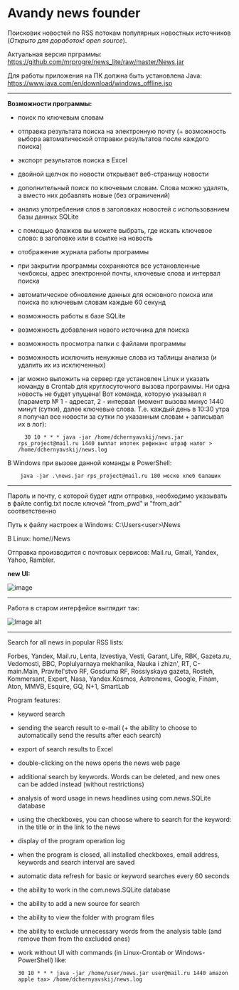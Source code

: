 # Avandy news founder


Поисковик новостей по RSS потокам популярных новостных источников (*Открыто для доработок! open source*). 

Актуальная версия прграммы: https://github.com/mrprogre/news_lite/raw/master/News.jar

Для работы приложения на ПК должна быть установлена Java: https://www.java.com/en/download/windows_offline.jsp


----
**Возможности программы:**
- поиск по ключевым словам
- отправка результата поиска на электронную почту (+ возможность выбора автоматической отправки результатов после каждого поиска)
- экспорт результатов поиска в Excel
- двойной щелчок по новости открывает веб-страницу новости
- дополнительный поиск по ключевым словам. Слова можно удалять, а вместо них добавлять новые (без ограничений)
- анализ употребления слов в заголовках новостей с использованием базы данных SQLite
- с помощью флажков вы можете выбрать, где искать ключевое слово: в заголовке или в ссылке на новость
- отображение журнала работы программы
- при закрытии программы сохраняются все установленные чекбоксы, адрес электронной почты, ключевые слова и интервал поиска
- автоматическое обновление данных для основного поиска или поиска по ключевым словам каждые 60 секунд
- возможность работы в базе SQLite
- возможность добавления нового источника для поиска
- возможность просмотра папки с файлами программы
- возможность исключить ненужные слова из таблицы анализа (и удалить их из исключенных)
- jar можно выложить на сервер где установлен Linux и указать команду в Сrontab для круглосуточного вызова программы. Ни одна новость не будет упущена! Вот команда, которую указывал я (параметр № 1 - адресат, 2 - интервал (момент вызова минус 1440 минут (сутки), далее ключевые слова. Т.е. каждый день в 10:30 утра я получал все новости за сутки по указанным словам + записывал их в лог):

        30 10 * * * java -jar /home/dchernyavskij/news.jar rps_project@mail.ru 1440 выплат ипотек рефинанс штраф налог > /home/dchernyavskij/news.log

В Windows при вызове данной команды в PowerShell:

        java -jar .\news.jar rps_project@mail.ru 180 москв хлеб балаших

----
Пароль и почту, с которой будет идти отправка, необходимо указывать в файле config.txt после ключей "from_pwd" и "from_adr" соответственно

Путь к файлу настроек в Windows: C:\Users\<user>\News

В Linux: home/<user>/News

Отправка производится с почтовых сервисов: Mail.ru, Gmail, Yandex, Yahoo, Rambler.

<b>new UI:</b>

![image](https://user-images.githubusercontent.com/45883640/146732804-940c06c7-6ece-4930-a67c-492bfd419ff3.png)

----
Работа в старом интерфейсе выглядит так:

![Image alt](https://github.com/mrprogre/news_lite/blob/master/gui.gif)

----
Search for all news in popular RSS lists:
        
Forbes, Yandex, Mail.ru, Lenta, Izvestiya, Vesti, Garant, Life, RBK, Gazeta.ru, Vedomosti, BBC, Poplulyarnaya mekhanika, 
Nauka i zhizn', RT, C-main.Main, Pravitel'stvo RF, Gosduma RF, Rossiyskaya gazeta, Rosteh, Kommersant, Expert, Nasa, 
Yandex.Kosmos, Astronews, Google, Finam, Aton, MMVB, Esquire, GQ, N+1, SmartLab        
        
Program features:
- keyword search
- sending the search result to e-mail (+ the ability to choose to automatically send the results after each search)
- export of search results to Excel
- double-clicking on the news opens the news web page
- additional search by keywords. Words can be deleted, and new ones can be added instead (without restrictions)
- analysis of word usage in news headlines using com.news.SQLite database
- using the checkboxes, you can choose where to search for the keyword: in the title or in the link to the news
- display of the program operation log
- when the program is closed, all installed checkboxes, email address, keywords and search interval are saved
- automatic data refresh for basic or keyword searches every 60 seconds
- the ability to work in the com.news.SQLite database
- the ability to add a new source for search
- the ability to view the folder with program files
- the ability to exclude unnecessary words from the analysis table (and remove them from the excluded ones)
- work without UI with commands (in Linux-Crontab or Windows-PowerShell) like:

      30 10 * * * java -jar /home/user/news.jar user@mail.ru 1440 amazon apple tax> /home/dchernyavskij/news.log
